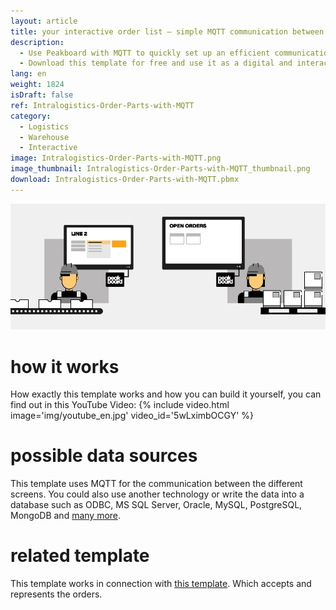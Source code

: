 ```yaml
---
layout: article
title: your interactive order list – simple MQTT communication between production and intralogistics
description: 
  - Use Peakboard with MQTT to quickly set up an efficient communication between production and intralogistics. This way, you can easily create orders for production parts that are needed in manufacturing and send them to intralogistics at the push of a button.
  - Download this template for free and use it as a digital and interactive order list, that can be operated by your worker with the help of a touch screen, to order missing production parts in the warehouse. This guarantees seamless production processes and minimizes waiting times effectively.
lang: en
weight: 1824
isDraft: false
ref: Intralogistics-Order-Parts-with-MQTT
category:
  - Logistics
  - Warehouse
  - Interactive
image: Intralogistics-Order-Parts-with-MQTT.png
image_thumbnail: Intralogistics-Order-Parts-with-MQTT_thumbnail.png
download: Intralogistics-Order-Parts-with-MQTT.pbmx
---
```

![](img/peakboard-mqtt-dashboards.gif)

# how it works

How exactly this template works and how you can build it yourself, you can find out in this YouTube Video:
{% include video.html image='img/youtube_en.jpg' video_id='5wLximbOCGY' %}

# possible data sources

This template uses MQTT for the communication between the different screens. You could also use another technology or write the data into a database such as ODBC, MS SQL Server, Oracle, MySQL, PostgreSQL, MongoDB and [many more](https://peakboard.com/en/interfaces/). 

# related template

This template works in connection with [this template](https://templates.peakboard.com/Intralogistics-Receive-Orders-via-MQTT/en). Which accepts and represents the orders.

